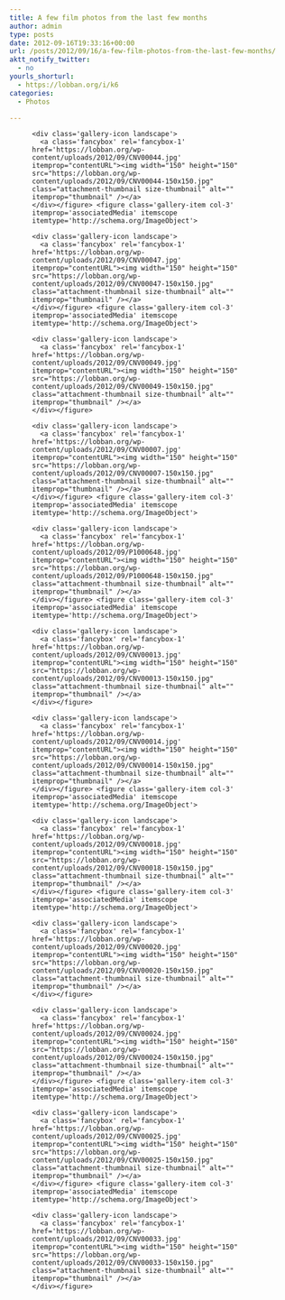 ```yaml
---
title: A few film photos from the last few months
author: admin
type: posts
date: 2012-09-16T19:33:16+00:00
url: /posts/2012/09/16/a-few-film-photos-from-the-last-few-months/
aktt_notify_twitter:
  - no
yourls_shorturl:
  - https://lobban.org/i/k6
categories:
  - Photos

---
```

<div id='1469216775-1' class='gallery gallery-1469216775 gallery-columns-3 gallery-size-thumbnail' itemscope itemtype='http://schema.org/ImageGallery'>
  <div class='gallery-row gallery-col-3 gallery-clear'>
    <figure class='gallery-item col-3' itemprop='associatedMedia' itemscope itemtype='http://schema.org/ImageObject'> 
    
    <div class='gallery-icon landscape'>
      <a class='fancybox' rel='fancybox-1' href='https://lobban.org/wp-content/uploads/2012/09/CNV00044.jpg' itemprop="contentURL"><img width="150" height="150" src="https://lobban.org/wp-content/uploads/2012/09/CNV00044-150x150.jpg" class="attachment-thumbnail size-thumbnail" alt="" itemprop="thumbnail" /></a>
    </div></figure> <figure class='gallery-item col-3' itemprop='associatedMedia' itemscope itemtype='http://schema.org/ImageObject'> 
    
    <div class='gallery-icon landscape'>
      <a class='fancybox' rel='fancybox-1' href='https://lobban.org/wp-content/uploads/2012/09/CNV00047.jpg' itemprop="contentURL"><img width="150" height="150" src="https://lobban.org/wp-content/uploads/2012/09/CNV00047-150x150.jpg" class="attachment-thumbnail size-thumbnail" alt="" itemprop="thumbnail" /></a>
    </div></figure> <figure class='gallery-item col-3' itemprop='associatedMedia' itemscope itemtype='http://schema.org/ImageObject'> 
    
    <div class='gallery-icon landscape'>
      <a class='fancybox' rel='fancybox-1' href='https://lobban.org/wp-content/uploads/2012/09/CNV00049.jpg' itemprop="contentURL"><img width="150" height="150" src="https://lobban.org/wp-content/uploads/2012/09/CNV00049-150x150.jpg" class="attachment-thumbnail size-thumbnail" alt="" itemprop="thumbnail" /></a>
    </div></figure>
  </div>
  
  <div class='gallery-row gallery-col-3 gallery-clear'>
    <figure class='gallery-item col-3' itemprop='associatedMedia' itemscope itemtype='http://schema.org/ImageObject'> 
    
    <div class='gallery-icon landscape'>
      <a class='fancybox' rel='fancybox-1' href='https://lobban.org/wp-content/uploads/2012/09/CNV00007.jpg' itemprop="contentURL"><img width="150" height="150" src="https://lobban.org/wp-content/uploads/2012/09/CNV00007-150x150.jpg" class="attachment-thumbnail size-thumbnail" alt="" itemprop="thumbnail" /></a>
    </div></figure> <figure class='gallery-item col-3' itemprop='associatedMedia' itemscope itemtype='http://schema.org/ImageObject'> 
    
    <div class='gallery-icon landscape'>
      <a class='fancybox' rel='fancybox-1' href='https://lobban.org/wp-content/uploads/2012/09/P1000648.jpg' itemprop="contentURL"><img width="150" height="150" src="https://lobban.org/wp-content/uploads/2012/09/P1000648-150x150.jpg" class="attachment-thumbnail size-thumbnail" alt="" itemprop="thumbnail" /></a>
    </div></figure> <figure class='gallery-item col-3' itemprop='associatedMedia' itemscope itemtype='http://schema.org/ImageObject'> 
    
    <div class='gallery-icon landscape'>
      <a class='fancybox' rel='fancybox-1' href='https://lobban.org/wp-content/uploads/2012/09/CNV00013.jpg' itemprop="contentURL"><img width="150" height="150" src="https://lobban.org/wp-content/uploads/2012/09/CNV00013-150x150.jpg" class="attachment-thumbnail size-thumbnail" alt="" itemprop="thumbnail" /></a>
    </div></figure>
  </div>
  
  <div class='gallery-row gallery-col-3 gallery-clear'>
    <figure class='gallery-item col-3' itemprop='associatedMedia' itemscope itemtype='http://schema.org/ImageObject'> 
    
    <div class='gallery-icon landscape'>
      <a class='fancybox' rel='fancybox-1' href='https://lobban.org/wp-content/uploads/2012/09/CNV00014.jpg' itemprop="contentURL"><img width="150" height="150" src="https://lobban.org/wp-content/uploads/2012/09/CNV00014-150x150.jpg" class="attachment-thumbnail size-thumbnail" alt="" itemprop="thumbnail" /></a>
    </div></figure> <figure class='gallery-item col-3' itemprop='associatedMedia' itemscope itemtype='http://schema.org/ImageObject'> 
    
    <div class='gallery-icon landscape'>
      <a class='fancybox' rel='fancybox-1' href='https://lobban.org/wp-content/uploads/2012/09/CNV00018.jpg' itemprop="contentURL"><img width="150" height="150" src="https://lobban.org/wp-content/uploads/2012/09/CNV00018-150x150.jpg" class="attachment-thumbnail size-thumbnail" alt="" itemprop="thumbnail" /></a>
    </div></figure> <figure class='gallery-item col-3' itemprop='associatedMedia' itemscope itemtype='http://schema.org/ImageObject'> 
    
    <div class='gallery-icon landscape'>
      <a class='fancybox' rel='fancybox-1' href='https://lobban.org/wp-content/uploads/2012/09/CNV00020.jpg' itemprop="contentURL"><img width="150" height="150" src="https://lobban.org/wp-content/uploads/2012/09/CNV00020-150x150.jpg" class="attachment-thumbnail size-thumbnail" alt="" itemprop="thumbnail" /></a>
    </div></figure>
  </div>
  
  <div class='gallery-row gallery-col-3 gallery-clear'>
    <figure class='gallery-item col-3' itemprop='associatedMedia' itemscope itemtype='http://schema.org/ImageObject'> 
    
    <div class='gallery-icon landscape'>
      <a class='fancybox' rel='fancybox-1' href='https://lobban.org/wp-content/uploads/2012/09/CNV00024.jpg' itemprop="contentURL"><img width="150" height="150" src="https://lobban.org/wp-content/uploads/2012/09/CNV00024-150x150.jpg" class="attachment-thumbnail size-thumbnail" alt="" itemprop="thumbnail" /></a>
    </div></figure> <figure class='gallery-item col-3' itemprop='associatedMedia' itemscope itemtype='http://schema.org/ImageObject'> 
    
    <div class='gallery-icon landscape'>
      <a class='fancybox' rel='fancybox-1' href='https://lobban.org/wp-content/uploads/2012/09/CNV00025.jpg' itemprop="contentURL"><img width="150" height="150" src="https://lobban.org/wp-content/uploads/2012/09/CNV00025-150x150.jpg" class="attachment-thumbnail size-thumbnail" alt="" itemprop="thumbnail" /></a>
    </div></figure> <figure class='gallery-item col-3' itemprop='associatedMedia' itemscope itemtype='http://schema.org/ImageObject'> 
    
    <div class='gallery-icon landscape'>
      <a class='fancybox' rel='fancybox-1' href='https://lobban.org/wp-content/uploads/2012/09/CNV00033.jpg' itemprop="contentURL"><img width="150" height="150" src="https://lobban.org/wp-content/uploads/2012/09/CNV00033-150x150.jpg" class="attachment-thumbnail size-thumbnail" alt="" itemprop="thumbnail" /></a>
    </div></figure>
  </div>
</div>

<!-- .gallery -->